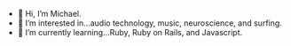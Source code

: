 - 👋 Hi, I’m Michael.
- 👀 I’m interested in...audio technology, music, neuroscience, and surfing. 
- 🔺 I’m currently learning...Ruby, Ruby on Rails, and Javascript. 
